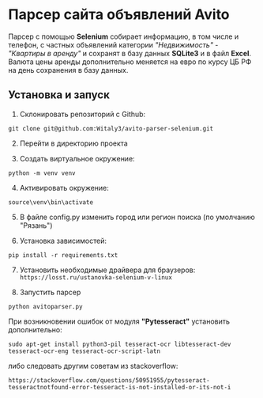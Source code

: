 # Парсер сайта объявлений Avito

Парсер с помощью **Selenium** собирает информацию, в том числе и телефон, с частных объявлений категории _"Недвижимость" - "Квартиры в аренду"_ и сохранят в базу данных **SQLite3** и в файл **Excel**. Валюта цены аренды дополнительно меняется на евро по курсу ЦБ РФ на день сохранения в базу данных. 


## Установка и запуск

1. Склонировать репозиторий с Github:

````
git clone git@github.com:Witaly3/avito-parser-selenium.git
````
2. Перейти в директорию проекта

3. Создать виртуальное окружение:

````
python -m venv venv
````

4. Активировать окружение: 

````
source\venv\bin\activate
````
5. В файле config.py изменить город или регион поиска (по умолчанию "Рязань")
 
6. Установка зависимостей:

```
pip install -r requirements.txt
```
7. Установить необходимые драйвера для браузеров: ``` https://losst.ru/ustanovka-selenium-v-linux ```

8. Запустить парсер
```
python avitoparser.py
```

При возникновении ошибок от модуля **"Pytesseract"** установить дополнительно: 
```
sudo apt-get install python3-pil tesseract-ocr libtesseract-dev tesseract-ocr-eng tesseract-ocr-script-latn
```
либо следовать другим советам из stackoverflow:

```https://stackoverflow.com/questions/50951955/pytesseract-tesseractnotfound-error-tesseract-is-not-installed-or-its-not-i```
